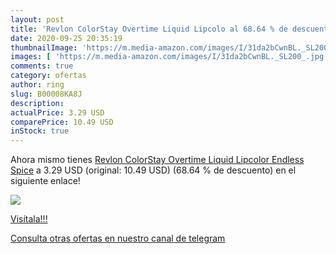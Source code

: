 ```yaml
---
layout: post
title: 'Revlon ColorStay Overtime Liquid Lipcolo al 68.64 % de descuento'
date: 2020-09-25 20:35:19
thumbnailImage: 'https://m.media-amazon.com/images/I/31da2bCwnBL._SL200_.jpg'
images: [ 'https://m.media-amazon.com/images/I/31da2bCwnBL._SL200_.jpg' ]
comments: true
category: ofertas
author: ring
slug: B00008KA8J
description:
actualPrice: 3.29 USD
comparePrice: 10.49 USD
inStock: true
---
```


Ahora mismo tienes [Revlon ColorStay Overtime Liquid Lipcolor  Endless Spice](https://www.amazon.com/dp/B00008KA8J/?tag=redken08-20) a 3.29 USD (original: 10.49 USD) (68.64 %  de descuento) en el siguiente enlace!

[![](https://m.media-amazon.com/images/I/31da2bCwnBL._SL200_.jpg)](https://www.amazon.com/dp/B00008KA8J/?tag=redken08-20)

[Visítala!!!](https://www.amazon.com/dp/B00008KA8J/?tag=redken08-20)

[Consulta otras ofertas en nuestro canal de telegram](https://t.me/s/ofertas25)
